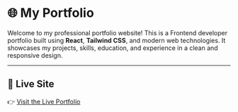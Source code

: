 # 🌐 My Portfolio

Welcome to my professional portfolio website! This is a Frontend developer portfolio built using **React**, **Tailwind CSS**, and modern web technologies. It showcases my projects, skills, education, and experience in a clean and responsive design.

---

## 🚀 Live Site

👉 [Visit the Live Portfolio](http://firozzaman-portfolio.surge.sh/)
